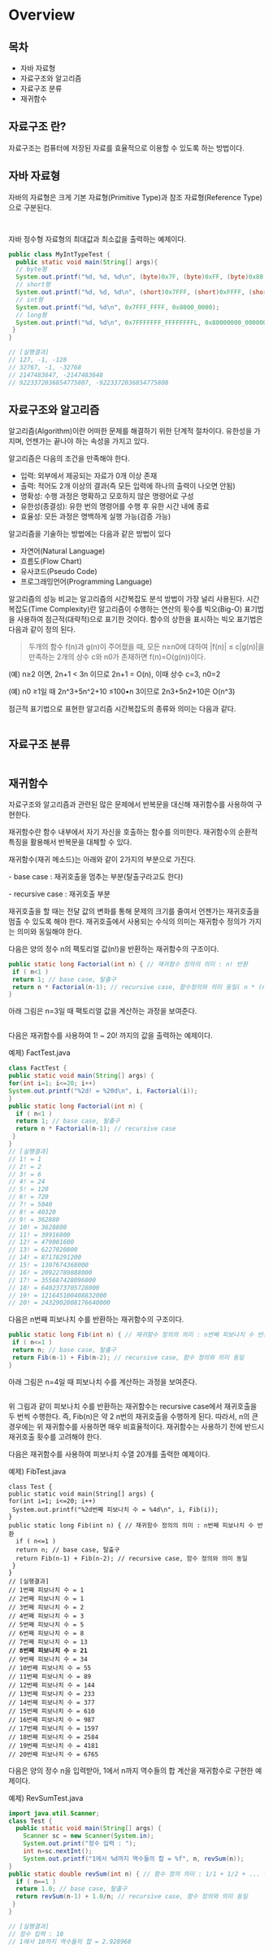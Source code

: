 # Overview

## 목차

* 자바 자료형
* 자료구조와 알고리즘
* 자료구조 분류
* 재귀함수



## 자료구조 란?

자료구조는 컴퓨터에 저장된 자료를 효율적으로 이용할 수 있도록 하는 방법이다.



## 자바 자료형

자바의 자료형은 크게 기본 자료형(Primitive Type)과 참조 자료형(Reference Type)으로 구분된다.

<figure><img src="../../.gitbook/assets/image (120).png" alt=""><figcaption></figcaption></figure>

<figure><img src="../../.gitbook/assets/image (121).png" alt=""><figcaption></figcaption></figure>

자바 정수형 자료형의 최대값과 최소값을 출력하는 예제이다.

```java
public class MyIntTypeTest {
  public static void main(String[] args){
  // byte형
  System.out.printf("%d, %d, %d\n", (byte)0x7F, (byte)0xFF, (byte)0x80);
  // short형
  System.out.printf("%d, %d, %d\n", (short)0x7FFF, (short)0xFFFF, (short)0x8000);
  // int형
  System.out.printf("%d, %d\n", 0x7FFF_FFFF, 0x8000_0000);
  // long형
  System.out.printf("%d, %d\n", 0x7FFFFFFF_FFFFFFFFL, 0x80000000_00000000L);
 }
}

// [실행결과]
// 127, -1, -128
// 32767, -1, -32768
// 2147483647, -2147483648
// 9223372036854775807, -9223372036854775808
```

## 자료구조와 알고리즘

알고리즘(Algorithm)이란 어떠한 문제를 해결하기 위한 단계적 절차이다. 유한성을 가지며, 언젠가는 끝나야 하는 속성을 가지고 있다.

알고리즘은 다음의 조건을 만족해야 한다.

* 입력: 외부에서 제공되는 자료가 0개 이상 존재
* 출력: 적어도 2개 이상의 결과(즉 모든 입력에 하나의 출력이 나오면 안됨)
* 명확성: 수행 과정은 명확하고 모호하지 않은 명령어로 구성
* 유한성(종결성): 유한 번의 명령어를 수행 후  유한 시간 내에 종료
* 효율성: 모든 과정은 명백하게 실행 가능(검증 가능)

알고리즘을 기술하는 방법에는 다음과 같은 방법이 있다

* 자연어(Natural Language)
* 흐름도(Flow Chart)
* 유사코드(Pseudo Code)
* 프로그래밍언어(Programming Language)

알고리즘의 성능 비교는 알고리즘의 시간복잡도 분석 방법이 가장 널리 사용된다. 시간 복잡도(Time Complexity)란 알고리즘이 수행하는 연산의 횟수를 빅오(Big-O) 표기법을 사용하여 점근적(대략적)으로 표기한 것이다. 함수의 상한을 표시하는 빅오 표기법은 다음과 같이 정의 된다.

> 두개의 함수 f(n)과 g(n)이 주어졌을 때, 모든 n≥n0에 대하여 |f(n)| ≤ c|g(n)|을 만족하는 2개의 상수 c와 n0가 존재하면 f(n)=O(g(n))이다.

(예) n≥2 이면, 2n+1 < 3n 이므로 2n+1 = O(n), 이때 상수 c=3, n0=2&#x20;

(예) n0 ≥1일 때 2n^3+5n^2+10 ≤100•n 3이므로 2n3+5n2+10은 O(n^3)

점근적 표기법으로 표현한 알고리즘 시간복잡도의 종류와 의미는 다음과 같다.

<figure><img src="../../.gitbook/assets/image (122).png" alt=""><figcaption></figcaption></figure>

## 자료구조 분류

<figure><img src="../../.gitbook/assets/image (123).png" alt=""><figcaption></figcaption></figure>

## 재귀함수

자료구조와 알고리즘과 관련된 많은 문제에서 반복문을 대신해 재귀함수를 사용하여 구현한다.&#x20;

재귀함수란 함수 내부에서 자기 자신을 호출하는 함수를 의미한다. 재귀함수의 순환적 특징을 활용해서 반복문을 대체할 수 있다.&#x20;

재귀함수(재귀 메소드)는 아래와 같이 2가지의 부분으로 가진다.

&#x20;\- base case : 재귀호출을 멈추는 부분(탈출구라고도 한다)

&#x20;\- recursive case : 재귀호출 부분&#x20;

재귀호출을 할 때는 전달 값의 변화를 통해 문제의 크기를 줄여서 언젠가는 재귀호출을 멈출 수 있도록 해야 한다. 재귀호출에서 사용되는 수식의 의미는 재귀함수 정의가 가지는 의미와 동일해야 한다.&#x20;

다음은 양의 정수 n의 팩토리얼 값(n!)을 반환하는 재귀함수의 구조이다.

```java
public static long Factorial(int n) { // 재귀함수 정의의 의미 : n! 반환
 if ( n<1 )
 return 1; // base case, 탈출구
 return n * Factorial(n-1); // recursive case, 함수정의와 의미 동일( n * (n-1)! == n!)
}
```

아래 그림은 n=3일 때 팩토리얼 값을 계산하는 과정을 보여준다.

<figure><img src="../../.gitbook/assets/image (124).png" alt=""><figcaption></figcaption></figure>

다음은 재귀함수를 사용하여 1! \~ 20! 까지의 값을 출력하는 예제이다.&#x20;

예제) FactTest.java

```java
class FactTest {
public static void main(String[] args) {
for(int i=1; i<=20; i++)
System.out.printf("%2d! = %20d\n", i, Factorial(i));
}
public static long Factorial(int n) {
  if ( n<1 )
  return 1; // base case, 탈출구
  return n * Factorial(n-1); // recursive case
 }
}
// [실행결과]
// 1! = 1
// 2! = 2
// 3! = 6
// 4! = 24
// 5! = 120
// 6! = 720
// 7! = 5040
// 8! = 40320
// 9! = 362880
// 10! = 3628800
// 11! = 39916800
// 12! = 479001600
// 13! = 6227020800
// 14! = 87178291200
// 15! = 1307674368000
// 16! = 20922789888000
// 17! = 355687428096000
// 18! = 6402373705728000
// 19! = 121645100408832000
// 20! = 2432902008176640000
```

다음은 n번째 피보나치 수를 반환하는 재귀함수의 구조이다.

```java
public static long Fib(int n) { // 재귀함수 정의의 의미 : n번째 피보나치 수 반환
 if ( n<=1 )
 return n; // base case, 탈출구
 return Fib(n-1) + Fib(n-2); // recursive case, 함수 정의와 의미 동일
}
```

아래 그림은 n=4일 때 피보나치 수를 계산하는 과정을 보여준다.

<figure><img src="../../.gitbook/assets/image (125).png" alt=""><figcaption></figcaption></figure>

위 그림과 같이 피보나치 수를 반환하는 재귀함수는 recursive case에서 재귀호출을 두 번씩 수행한다. 즉, Fib(n)은 약 2 n번의 재귀호출을 수행하게 된다. 따라서, n의 큰 경우에는 위 재귀함수를 사용하면 매우 비효율적이다. 재귀함수는 사용하기 전에 반드시 재귀호출 횟수를 고려해야 한다.

다음은 재귀함수를 사용하여 피보나치 수열 20개를 출력한 예제이다.

예제) FibTest.java

<pre class="language-java"><code class="lang-java">class Test {
public static void main(String[] args) {
for(int i=1; i&#x3C;=20; i++)
 System.out.printf("%2d번째 피보나치 수 = %4d\n", i, Fib(i));
}
public static long Fib(int n) { // 재귀함수 정의의 의미 : n번째 피보나치 수 반환
  if ( n&#x3C;=1 )
  return n; // base case, 탈출구
  return Fib(n-1) + Fib(n-2); // recursive case, 함수 정의와 의미 동일
 }
}
// [실행결과]
// 1번째 피보나치 수 = 1
// 2번째 피보나치 수 = 1
// 3번째 피보나치 수 = 2
// 4번째 피보나치 수 = 3
// 5번째 피보나치 수 = 5
// 6번째 피보나치 수 = 8
// 7번째 피보나치 수 = 13
<strong>// 8번째 피보나치 수 = 21
</strong>// 9번째 피보나치 수 = 34
// 10번째 피보나치 수 = 55
// 11번째 피보나치 수 = 89
// 12번째 피보나치 수 = 144
// 13번째 피보나치 수 = 233
// 14번째 피보나치 수 = 377
// 15번째 피보나치 수 = 610
// 16번째 피보나치 수 = 987
// 17번째 피보나치 수 = 1597
// 18번째 피보나치 수 = 2584
// 19번째 피보나치 수 = 4181
// 20번째 피보나치 수 = 6765
</code></pre>

다음은 양의 정수 n을 입력받아, 1에서 n까지 역수들의 합 계산을 재귀함수로 구현한 예제이다.

예제) RevSumTest.java

```java
import java.util.Scanner;
class Test {
  public static void main(String[] args) {
    Scanner sc = new Scanner(System.in);
    System.out.print("정수 입력 : ");
    int n=sc.nextInt();
    System.out.printf("1에서 %d까지 역수들의 합 = %f", n, revSum(n));
}
public static double revSum(int n) { // 함수 정의 의미 : 1/1 + 1/2 + ... + 1/n 반환
  if ( n==1 )
  return 1.0; // base case, 탈출구
  return revSum(n-1) + 1.0/n; // recursive case, 함수 정의와 의미 동일
 }
}

// [실행결과]
// 정수 입력 : 10
// 1에서 10까지 역수들의 합 = 2.928968
```
